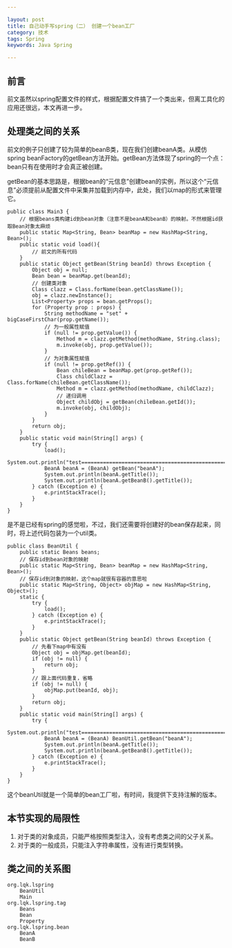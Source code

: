 ```yaml
---

layout: post
title: 自己动手写spring（二） 创建一个bean工厂
category: 技术
tags: Spring
keywords: Java Spring

---
```


## 前言

前文虽然以spring配置文件的样式，根据配置文件搞了一个类出来，但离工具化的应用还很远，本文再进一步。

## 处理类之间的关系

前文的例子只创建了较为简单的beanB类，现在我们创建beanA类。从模仿spring beanFactory的getBean方法开始。getBean方法体现了spring的一个点：bean只有在使用时才会真正被创建。

getBean的基本思路是，根据bean的“元信息”创建bean的实例，所以这个“元信息”必须提前从配置文件中采集并加载到内存中，此处，我们以map的形式来管理它。

    public class Main3 {
        // 根据beans类构建id到bean对象（注意不是beanA和beanB）的映射。不然根据id获取Bean对象太麻烦
	    public static Map<String, Bean> beanMap = new HashMap<String, Bean>();
	    public static void load(){
	        // 前文的所有代码
	    }
        public static Object getBean(String beanId) throws Exception {
    		Object obj = null;
    		Bean bean = beanMap.get(beanId);
    		// 创建类对象
    		Class clazz = Class.forName(bean.getClassName());
    		obj = clazz.newInstance();
    		List<Property> props = bean.getProps();
    		for (Property prop : props) {
    			String methodName = "set" + bigCaseFirstChar(prop.getName());
    			// 为一般属性赋值
    			if (null != prop.getValue()) {
    				Method m = clazz.getMethod(methodName, String.class);
    				m.invoke(obj, prop.getValue());
    			}
    			// 为对象属性赋值
    			if (null != prop.getRef()) {
    				Bean chileBean = beanMap.get(prop.getRef());
    				Class childClazz = Class.forName(chileBean.getClassName());
    				Method m = clazz.getMethod(methodName, childClazz);
    				// 递归调用
    				Object childObj = getBean(chileBean.getId());
    				m.invoke(obj, childObj);
    			}
    		}
    		return obj;
    	}
    	public static void main(String[] args) {
    		try {
    			load();
    			System.out.println("test=================================================>");
    			BeanA beanA = (BeanA) getBean("beanA");
    			System.out.println(beanA.getTitle());
    			System.out.println(beanA.getBeanB().getTitle());
    		} catch (Exception e) {
    			e.printStackTrace();
    		}
	    }
    }
    
是不是已经有spring的感觉啦，不过，我们还需要将创建好的bean保存起来，同时，将上述代码包装为一个util类。

    public class BeanUtil {
        public static Beans beans;
    	// 保存id到bean对象的映射
    	public static Map<String, Bean> beanMap = new HashMap<String, Bean>();
    	// 保存id到对象的映射，这个map就很有容器的意思啦
    	public static Map<String, Object> objMap = new HashMap<String, Object>();
    	static {
    		try {
    			load();
    		} catch (Exception e) {
    			e.printStackTrace();
    		}
    	}
    	public static Object getBean(String beanId) throws Exception {
    	    // 先看下map中有没有
    		Object obj = objMap.get(beanId);
    		if (obj != null) {
    			return obj;
    		}
    		// 跟上面代码重复，省略
    		if (obj != null) {
    			objMap.put(beanId, obj);
    		}
    		return obj;
    	}
    	public static void main(String[] args) {
    		try {
    			System.out.println("test=================================================>");
    			BeanA beanA = (BeanA) BeanUtil.getBean("beanA");
    			System.out.println(beanA.getTitle());
    			System.out.println(beanA.getBeanB().getTitle());
    		} catch (Exception e) {
    			e.printStackTrace();
       		}
	    }
    }

这个beanUtil就是一个简单的bean工厂啦，有时间，我提供下支持注解的版本。

## 本节实现的局限性

1. 对于类的对象成员，只能严格按照类型注入，没有考虑类之间的父子关系。
2. 对于类的一般成员，只能注入字符串属性，没有进行类型转换。

## 类之间的关系图

    org.lqk.lspring
        BeanUtil
        Main
    org.lqk.lspring.tag
        Beans
        Bean
        Property
    org.lqk.lspring.bean
        BeanA
        BeanB
